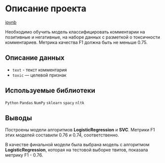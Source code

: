 # Описание проекта

[ipynb](https://github.com/ClubsSuit/data-science-yandex-practicum/blob/main/10/texts.ipynb)

Необходимо обучить модель классифицировать комментарии на позитивные и негативные, на наборе данных с разметкой о токсичности комментариев. Метрика качества F1 должна быть не меньше 0.75. 

## Описание данных

* ```text``` - текст комментария
* ```toxic``` — целевой признак

## Используемые библиотеки

```Python```  ```Pandas```  ```NumPy```  ```sklearn```  ```spacy```  ```nltk```

## Выводы

Построены модели алгоритмов **LogisticRegression** и **SVC**. Метрики F1 этих моделей составили 0.76 и 0.74, соответственно.

В качестве финальной модели была выбрана модель с алгоритмом **LogisticRegression**, которая на тестовой выборке твитов, показала метрику F1 - 0.76.
